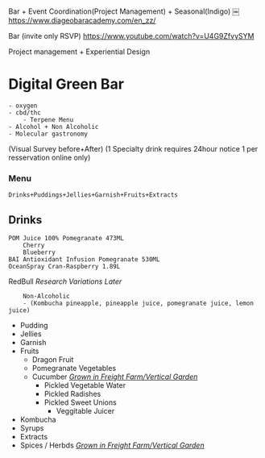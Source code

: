 Bar + Event Coordination(Project Management) + Seasonal(Indigo)
￼
https://www.diageobaracademy.com/en_zz/

Bar (invite only RSVP) https://www.youtube.com/watch?v=U4G9ZfvySYM


Project management + Experiential Design

# Digital Green Bar
	- oxygen
	- cbd/thc
 		- Terpene Menu
	- Alcohol + Non Alcoholic 
	- Molecular gastronomy
	

(Visual Survey before+After)
(1 Specialty drink requires 24hour notice 1 per resservation online only)

### Menu
	Drinks+Puddings+Jellies+Garnish+Fruits+Extracts

## Drinks
	POM Juice 100% Pomegranate 473ML
		Cherry
		Blueberry
	BAI Antioxidant Infusion Pomegranate 530ML
	OceanSpray Cran-Raspberry 1.89L

RedBull *Research Variations Later*

		Non-Alcoholic 
		- (Kombucha pineapple, pineapple juice, pomegranate juice, lemon juice)
- Pudding
- Jellies
- Garnish
- Fruits	
	- Dragon Fruit
	- Pomegranate
Vegetables
	- Cucumber *[Grown in Freight Farm/Vertical Garden](https://www.freightfarms.com)*
	  	- Pickled Vegetable Water 
		- Pickled Radishes
		- Pickled Sweet Unions
    		- Veggitable Juicer
- Kombucha
- Syrups
- Extracts
- Spices / Herbds
	 *[Grown in Freight Farm/Vertical Garden](https://www.freightfarms.com)*
